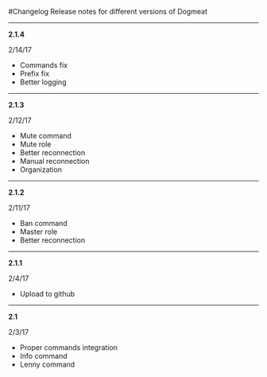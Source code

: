 #Changelog
Release notes for different versions of Dogmeat

---

**2.1.4**

2/14/17
- Commands fix
- Prefix fix
- Better logging

---

**2.1.3**

2/12/17
- Mute command
- Mute role
- Better reconnection
- Manual reconnection
- Organization

---

**2.1.2**

2/11/17
- Ban command
- Master role
- Better reconnection

---

**2.1.1**

2/4/17
- Upload to github

---

**2.1**

2/3/17
- Proper commands integration
- Info command
- Lenny command

